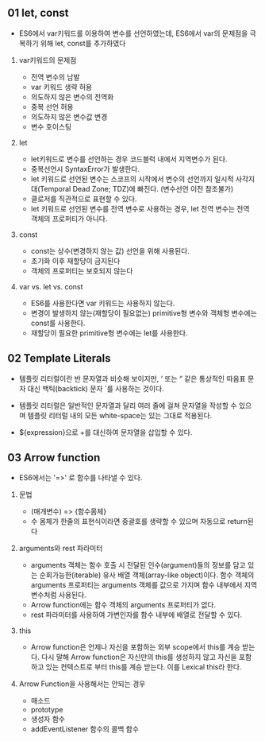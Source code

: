 ## 01 let, const

* ES6에서 var키워드를 이용하여 변수를 선언하였는데, ES6에서 var의 문제점을 극복하기 위해 let, const를 추가하였다

1) var키워드의 문제점
    * 전역 변수의 남발
    * var 키워드 생략 허용
    * 의도하지 않은 변수의 전역화
    * 중복 선언 허용
    * 의도하지 않은 변수값 변경
    * 변수 호이스팅


2) let
    * let키워드로 변수를 선언하는 경우 코드블럭 내에서 지역변수가 된다.
    * 중복선언시 SyntaxError가 발생한다.
    * let 키워드로 선언된 변수는 스코프의 시작에서 변수의 선언까지 일시적 사각지대(Temporal Dead Zone; TDZ)에 빠진다.  (변수선언 이전 참조불가)
    * 클로저를 직관적으로 표현할 수 있다.
    * let 키워드로 선언된 변수를 전역 변수로 사용하는 경우, let 전역 변수는 전역 객체의 프로퍼티가 아니다.

3) const
    * const는 상수(변경하지 않는 값) 선언을 위해 사용된다.
    * 초기화 이후 재할당이 금지된다
    * 객체의 프로퍼티는 보호되지 않는다

4) var vs. let vs. const
    * ES6를 사용한다면 var 키워드는 사용하지 않는다.
    * 변경이 발생하지 않는(재할당이 필요없는) primitive형 변수와 객체형 변수에는 const를 사용한다.
    * 재할당이 필요한 primitive형 변수에는 let를 사용한다.


## 02 Template Literals

* 템플릿 리터럴이란 반 문자열과 비슷해 보이지만, ‘ 또는 “ 같은 통상적인 따옴표 문자 대신 백틱(backtick) 문자 `를 사용하는 것이다.

* 템플릿 리터럴은 일반적인 문자열과 달리 여러 줄에 걸쳐 문자열을 작성할 수 있으며 템플릿 리터럴 내의 모든 white-space는 있는 그대로 적용된다.
    
* ${expression}으로 +를 대신하여 문자열을 삽입할 수 있다.

## 03 Arrow function

* ES6에서는 '=>' 로 함수를 나타낼 수 있다.

1) 문법
    * (매개변수) => {함수몸체}
    * 수 몸체가 한줄의 표현식이라면 중괄호를 생략할 수 있으며 자동으로 return된다
    
2) arguments와 rest 파라미터
    * arguments 객체는 함수 호출 시 전달된 인수(argument)들의 정보를 담고 있는 순회가능한(iterable) 유사 배열 객체(array-like object)이다. 함수 객체의 arguments 프로퍼티는 arguments 객체를 값으로 가지며 함수 내부에서 지역변수처럼 사용된다.
    * Arrow function에는 함수 객체의 arguments 프로퍼티가 없다.
    * rest 파라미터를 사용하여 가변인자를 함수 내부에 배열로 전달할 수 있다.
3) this
    * Arrow function은 언제나 자신을 포함하는 외부 scope에서 this를 계승 받는다. 다시 말해 Arrow function은 자신만의 this를 생성하지 않고 자신을 포함하고 있는 컨텍스트로 부터 this를 계승 받는다. 이를 Lexical this라 한다.

4) Arrow Function을 사용해서는 안되는 경우
    * 매소드
    * prototype
    * 생성자 함수
    * addEventListener 함수의 콜백 함수
    







